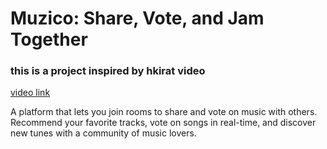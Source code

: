 # Muzico: Share, Vote, and Jam Together

### this is a project inspired by hkirat video

<a href="https://www.youtube.com/watch?v=GhH1QWY6BDc">video link</a>

A platform that lets you join rooms to share and vote on music with others. Recommend your favorite tracks, vote on songs in real-time, and discover new tunes with a community of music lovers.
